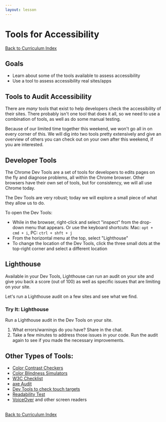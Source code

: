 ```yaml
---
layout: lesson
---
```


# Tools for Accessibility

<a href="../">Back to Curriculum Index</a>

## Goals

- Learn about some of the tools available to assess accessibility
- Use a tool to assess accessibility real sites/apps

## Tools to Audit Accessibility

There are _many_ tools that exist to help developers check the accessibility of their sites. There probably isn't one tool that does it all, so we need to use a combination of tools, as well as do some manual testing.

Because of our limited time together this weekend, we won't go all in on every corner of this. We will dig into two tools pretty extensively and give an overview of others you can check out on your own after this weekend, if you are interested.

## Developer Tools

The Chrome Dev Tools are a set of tools for developers to edits pages on the fly and diagnose problems, all within the Chrome browser. Other browsers have their own set of tools, but for consistency, we will all use Chrome today.

The Dev Tools are very robust; today we will explore a small piece of what they allow us to do.

To open the Dev Tools:
- While in the browser, right-click and select "inspect" from the drop-down menu that appears. Or use the keyboard shortcuts: Mac: `opt + cmd + i`, PC: `ctrl + shft + j`
- From the horizontal menu at the top, select "Lighthouse"
- To change the location of the Dev Tools, click the three small dots at the top-right corner and select a different location

## Lighthouse

Available in your Dev Tools, Lighthouse can run an audit on your site and give you back a score (out of 100) as well as specific issues that are limiting on your site.

Let's run a Lighthouse audit on a few sites and see what we find.

<div class="try-it-new">
  <h3>Try It: Lighthouse</h3>
  <p>Run a Lighthouse audit in the Dev Tools on your site.</p>
  <ol>
    <li>What errors/warnings do you have? Share in the chat.</li>
    <li>Take a few minutes to address those issues in your code. Run the audit again to see if you made the necessary improvements.</li>
  </ol>
</div>

## Other Types of Tools:

- [Color Contrast Checkers](https://webaim.org/resources/contrastchecker/)
- [Color Blindness Simulators]()
- [W3C Checklist](http://romeo.elsevier.com/accessibility_checklist/)
- [axe Audit](https://chrome.google.com/webstore/detail/axe-web-accessibility-tes/lhdoppojpmngadmnindnejefpokejbdd)
- [Dev Tools to check touch targets](https://a11yproject.com/posts/large-touch-targets/)
- [Readability Test](https://www.webfx.com/tools/read-able/)
- [VoiceOver](https://a11yproject.com/posts/getting-started-with-voiceover/) and other screen readers

<br>
<a href="../">Back to Curriculum Index</a>
